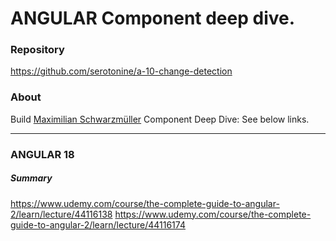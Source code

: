 # ANGULAR Component deep dive.
### Repository
https://github.com/serotonine/a-10-change-detection

### About
Build [Maximilian Schwarzmüller](https://www.udemy.com/user/maximilian-schwarzmuller) Component Deep Dive: See below links.

***

### ANGULAR 18

##### Summary
https://www.udemy.com/course/the-complete-guide-to-angular-2/learn/lecture/44116138
https://www.udemy.com/course/the-complete-guide-to-angular-2/learn/lecture/44116174
